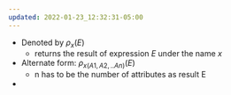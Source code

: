 ```yaml
---
updated: 2022-01-23_12:32:31-05:00
---
```

* Denoted by $\rho_x(E)$
	* returns the result of expression $E$ under the name $x$
* Alternate form: $\rho_{x(A1,A2,..An)}(E)$
	* n has to be the number of attributes as result E
* 